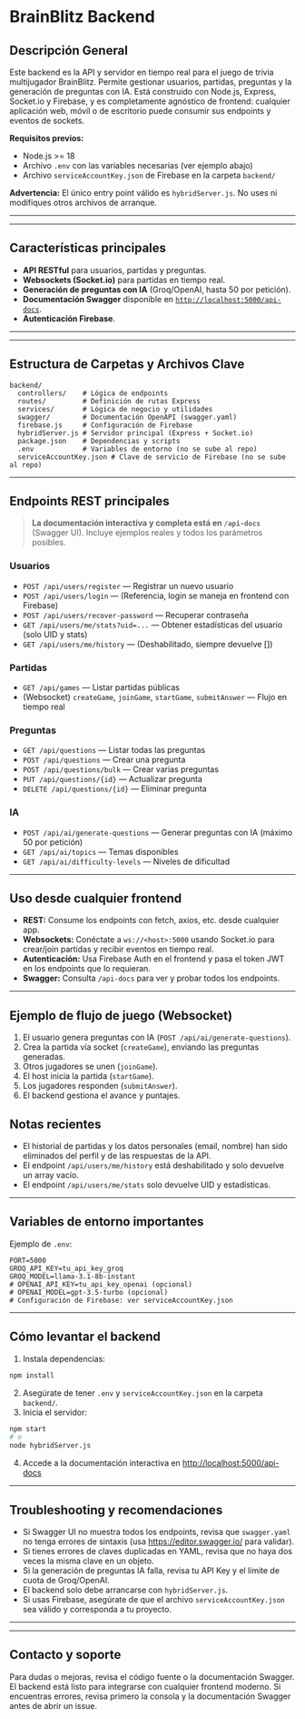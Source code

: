 # BrainBlitz Backend


## Descripción General

Este backend es la API y servidor en tiempo real para el juego de trivia multijugador BrainBlitz. Permite gestionar usuarios, partidas, preguntas y la generación de preguntas con IA. Está construido con Node.js, Express, Socket.io y Firebase, y es completamente agnóstico de frontend: cualquier aplicación web, móvil o de escritorio puede consumir sus endpoints y eventos de sockets.

**Requisitos previos:**
- Node.js >= 18
- Archivo `.env` con las variables necesarias (ver ejemplo abajo)
- Archivo `serviceAccountKey.json` de Firebase en la carpeta `backend/`

**Advertencia:**
El único entry point válido es `hybridServer.js`. No uses ni modifiques otros archivos de arranque.

---

---


## Características principales
- **API RESTful** para usuarios, partidas y preguntas.
- **Websockets (Socket.io)** para partidas en tiempo real.
- **Generación de preguntas con IA** (Groq/OpenAI, hasta 50 por petición).
- **Documentación Swagger** disponible en [`http://localhost:5000/api-docs`](http://localhost:5000/api-docs).
- **Autenticación Firebase**.

---

---


## Estructura de Carpetas y Archivos Clave

```
backend/
  controllers/    # Lógica de endpoints
  routes/         # Definición de rutas Express
  services/       # Lógica de negocio y utilidades
  swagger/        # Documentación OpenAPI (swagger.yaml)
  firebase.js     # Configuración de Firebase
  hybridServer.js # Servidor principal (Express + Socket.io)
  package.json    # Dependencias y scripts
  .env            # Variables de entorno (no se sube al repo)
  serviceAccountKey.json # Clave de servicio de Firebase (no se sube al repo)
```

---


## Endpoints REST principales

> **La documentación interactiva y completa está en `/api-docs`** (Swagger UI). Incluye ejemplos reales y todos los parámetros posibles.

### Usuarios
- `POST /api/users/register` — Registrar un nuevo usuario
- `POST /api/users/login` — (Referencia, login se maneja en frontend con Firebase)
- `POST /api/users/recover-password` — Recuperar contraseña
- `GET /api/users/me/stats?uid=...` — Obtener estadísticas del usuario (solo UID y stats)
- `GET /api/users/me/history` — (Deshabilitado, siempre devuelve [])


### Partidas
- `GET /api/games` — Listar partidas públicas
- (Websocket) `createGame`, `joinGame`, `startGame`, `submitAnswer` — Flujo en tiempo real


### Preguntas
- `GET /api/questions` — Listar todas las preguntas
- `POST /api/questions` — Crear una pregunta
- `POST /api/questions/bulk` — Crear varias preguntas
- `PUT /api/questions/{id}` — Actualizar pregunta
- `DELETE /api/questions/{id}` — Eliminar pregunta


### IA
- `POST /api/ai/generate-questions` — Generar preguntas con IA (máximo 50 por petición)
- `GET /api/ai/topics` — Temas disponibles
- `GET /api/ai/difficulty-levels` — Niveles de dificultad

---


## Uso desde cualquier frontend

- **REST:** Consume los endpoints con fetch, axios, etc. desde cualquier app.
- **Websockets:** Conéctate a `ws://<host>:5000` usando Socket.io para crear/join partidas y recibir eventos en tiempo real.
- **Autenticación:** Usa Firebase Auth en el frontend y pasa el token JWT en los endpoints que lo requieran.
- **Swagger:** Consulta `/api-docs` para ver y probar todos los endpoints.

---


## Ejemplo de flujo de juego (Websocket)
1. El usuario genera preguntas con IA (`POST /api/ai/generate-questions`).
2. Crea la partida vía socket (`createGame`), enviando las preguntas generadas.
3. Otros jugadores se unen (`joinGame`).
4. El host inicia la partida (`startGame`).
5. Los jugadores responden (`submitAnswer`).
6. El backend gestiona el avance y puntajes.

## Notas recientes
- El historial de partidas y los datos personales (email, nombre) han sido eliminados del perfil y de las respuestas de la API.
- El endpoint `/api/users/me/history` está deshabilitado y solo devuelve un array vacío.
- El endpoint `/api/users/me/stats` solo devuelve UID y estadísticas.

---


## Variables de entorno importantes

Ejemplo de `.env`:
```
PORT=5000
GROQ_API_KEY=tu_api_key_groq
GROQ_MODEL=llama-3.1-8b-instant
# OPENAI_API_KEY=tu_api_key_openai (opcional)
# OPENAI_MODEL=gpt-3.5-turbo (opcional)
# Configuración de Firebase: ver serviceAccountKey.json
```

---


## Cómo levantar el backend

1. Instala dependencias:
  ```bash
  npm install
  ```
2. Asegúrate de tener `.env` y `serviceAccountKey.json` en la carpeta `backend/`.
3. Inicia el servidor:
  ```bash
  npm start
  # o
  node hybridServer.js
  ```
4. Accede a la documentación interactiva en [http://localhost:5000/api-docs](http://localhost:5000/api-docs)

---

## Troubleshooting y recomendaciones

- Si Swagger UI no muestra todos los endpoints, revisa que `swagger.yaml` no tenga errores de sintaxis (usa https://editor.swagger.io/ para validar).
- Si tienes errores de claves duplicadas en YAML, revisa que no haya dos veces la misma clave en un objeto.
- Si la generación de preguntas IA falla, revisa tu API Key y el límite de cuota de Groq/OpenAI.
- El backend solo debe arrancarse con `hybridServer.js`.
- Si usas Firebase, asegúrate de que el archivo `serviceAccountKey.json` sea válido y corresponda a tu proyecto.

---

---


## Contacto y soporte

Para dudas o mejoras, revisa el código fuente o la documentación Swagger. El backend está listo para integrarse con cualquier frontend moderno.
Si encuentras errores, revisa primero la consola y la documentación Swagger antes de abrir un issue.
